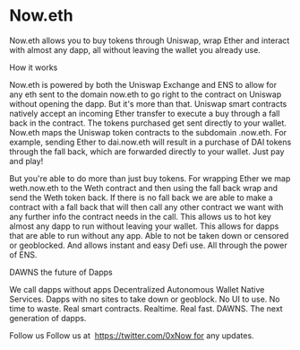# Now.eth
Now.eth allows you to buy tokens through Uniswap, wrap Ether and interact with almost any dapp, all without leaving the wallet you already use.

How it works

Now.eth is powered by both the Uniswap Exchange and ENS to allow for any eth sent to the domain now.eth to go right to the contract on Uniswap without opening the dapp. But it's more than that.
Uniswap smart contracts natively accept an incoming Ether transfer to execute a buy through a fall back in the contract. The tokens purchased get sent directly to your wallet. Now.eth maps the Uniswap token contracts to the subdomain <token>.now.eth. For example, sending Ether to dai.now.eth will result in a purchase of DAI tokens through the fall back, which are forwarded directly to your wallet. Just pay and play!
  
But you're able to do more than just buy tokens. For wrapping Ether we map weth.now.eth to the Weth contract and then using the fall back wrap and send the Weth token back.
If there is no fall back we are able to make a contract with a fall back that will then call any other contract we want with any further info the contract needs in the call. This allows us to hot key almost any dapp to run without leaving your wallet.
This allows for dapps that are able to run without any app. Able to not be taken down or censored or geoblocked. And allows instant and easy Defi use. All through the power of ENS.

DAWNS the future of Dapps

We call dapps without apps Decentralized Autonomous Wallet Native Services. Dapps with no sites to take down or geoblock. No UI to use. No time to waste. Real smart contracts. Realtime. Real fast.
DAWNS. The next generation of dapps.

Follow us
Follow us at  https://twitter.com/0xNow for any updates.
